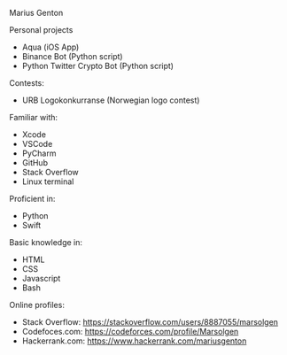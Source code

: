 Marius Genton

Personal projects
 - Aqua (iOS App)
 - Binance Bot (Python script)
 - Python Twitter Crypto Bot (Python script)


Contests:
 - URB Logokonkurranse (Norwegian logo contest)

Familiar with:
 - Xcode
 - VSCode
 - PyCharm
 - GitHub
 - Stack Overflow
 - Linux terminal

Proficient in:
 - Python
 - Swift

Basic knowledge in:
 - HTML
 - CSS
 - Javascript
 - Bash

Online profiles:
 - Stack Overflow: https://stackoverflow.com/users/8887055/marsolgen
 - Codefoces.com: https://codeforces.com/profile/Marsolgen
 - Hackerrank.com: https://www.hackerrank.com/mariusgenton
